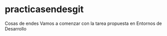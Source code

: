 # practicasendesgit
Cosas de endes
 Vamos a comenzar con la tarea propuesta en Entornos de Desarrollo
